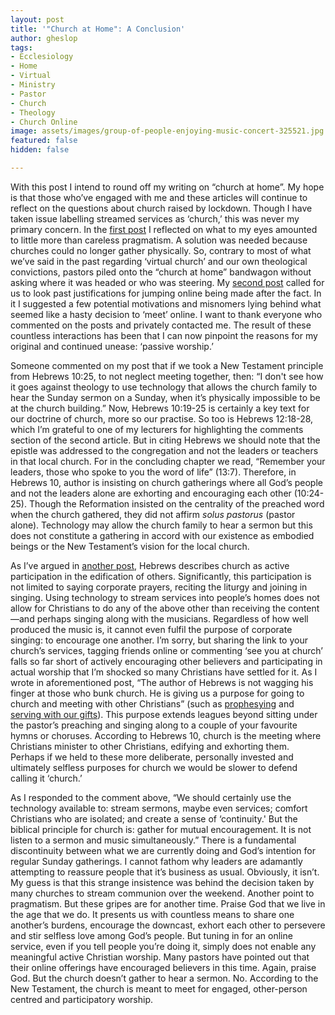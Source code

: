 ```yaml
---
layout: post
title: '"Church at Home": A Conclusion'
author: gheslop
tags:
- Ecclesiology
- Home
- Virtual
- Ministry
- Pastor
- Church
- Theology
- Church Online
image: assets/images/group-of-people-enjoying-music-concert-325521.jpg
featured: false
hidden: false

---
```

With this post I intend to round off my writing on “church at home”. My hope is that those who’ve engaged with me and these articles will continue to reflect on the questions about church raised by lockdown. Though I have taken issue labelling streamed services as ‘church,’ this was never my primary concern. In the [first post](https://rekindle.co.za/content/2020-04-03-church-at-home-the-triumph-of-pragmatism-over-theology "Pragmatism over theology") I reflected on what to my eyes amounted to little more than careless pragmatism. A solution was needed because churches could no longer gather physically. So, contrary to most of what we’ve said in the past regarding ‘virtual church’ and our own theological convictions, pastors piled onto the “church at home” bandwagon without asking where it was headed or who was steering. My [second post](https://rekindle.co.za/content/2020-04-08-more-thoughts-on-church-at-home 'What lies behind "church at home"?') called for us to look past justifications for jumping online being made after the fact. In it I suggested a few potential motivations and misnomers lying behind what seemed like a hasty decision to ‘meet’ online. I want to thank everyone who commented on the posts and privately contacted me. The result of these countless interactions has been that I can now pinpoint the reasons for my original and continued unease: ‘passive worship.’

Someone commented on my post that if we took a New Testament principle from Hebrews 10:25, to not neglect meeting together, then: “I don't see how it goes against theology to use technology that allows the church family to hear the Sunday sermon on a Sunday, when it’s physically impossible to be at the church building.” Now, Hebrews 10:19-25 is certainly a key text for our doctrine of church, more so our practise. So too is Hebrews 12:18-28, which I’m grateful to one of my lecturers for highlighting the comments section of the second article. But in citing Hebrews we should note that the epistle was addressed to the congregation and not the leaders or teachers in that local church. For in the concluding chapter we read, “Remember your leaders, those who spoke to you the word of life” (13:7). Therefore, in Hebrews 10, author is insisting on church gatherings where all God’s people and not the leaders alone are exhorting and encouraging each other (10:24-25). Though the Reformation insisted on the centrality of the preached word when the church gathered, they did not affirm _solus pastorus_ (pastor alone). Technology may allow the church family to hear a sermon but this does not constitute a gathering in accord with our existence as embodied beings or the New Testament’s vision for the local church.

As I’ve argued in [another post](\[https://rekindle.co.za/content/why-bother-with-church/\] "Why bother with church?"), Hebrews describes church as active participation in the edification of others. Significantly, this participation is not limited to saying corporate prayers, reciting the liturgy and joining in singing. Using technology to stream services into people’s homes does not allow for Christians to do any of the above other than receiving the content—and perhaps singing along with the musicians. Regardless of how well produced the music is, it cannot even fulfil the purpose of corporate singing: to encourage one another. I’m sorry, but sharing the link to your church’s services, tagging friends online or commenting ‘see you at church’ falls so far short of actively encouraging other believers and participating in actual worship that I’m shocked so many Christians have settled for it. As I wrote in aforementioned post, “The author of Hebrews is not wagging his finger at those who bunk church. He is giving us a purpose for going to church and meeting with other Christians” (such as [prophesying](https://rekindle.co.za/content/three-ways-to-encourage-prophecy-in-church-gatherings/ "Prophesy in local church gatherings") and [serving with our gifts](https://rekindle.co.za/content/why-we-dont-serve-in-the-church/ "Our gifts in the local church")). This purpose extends leagues beyond sitting under the pastor’s preaching and singing along to a couple of your favourite hymns or choruses. According to Hebrews 10, church is the meeting where Christians minister to other Christians, edifying and exhorting them. Perhaps if we held to these more deliberate, personally invested and ultimately selfless purposes for church we would be slower to defend calling it ‘church.’

As I responded to the comment above, “We should certainly use the technology available to: stream sermons, maybe even services; comfort Christians who are isolated; and create a sense of ‘continuity.' But the biblical principle for church is: gather for mutual encouragement. It is not listen to a sermon and music simultaneously.” There is a fundamental discontinuity between what we are currently doing and God’s intention for regular Sunday gatherings. I cannot fathom why leaders are adamantly attempting to reassure people that it’s business as usual. Obviously, it isn’t. My guess is that this strange insistence was behind the decision taken by many churches to stream communion over the weekend. Another point to pragmatism. But these gripes are for another time. Praise God that we live in the age that we do. It presents us with countless means to share one another’s burdens, encourage the downcast, exhort each other to persevere and stir selfless love among God’s people. But tuning in for an online service, even if you tell people you’re doing it, simply does not enable any meaningful active Christian worship. Many pastors have pointed out that their online offerings have encouraged believers in this time. Again, praise God. But the church doesn’t gather to hear a sermon. No. According to the New Testament, the church is meant to meet for engaged, other-person centred and participatory worship.
